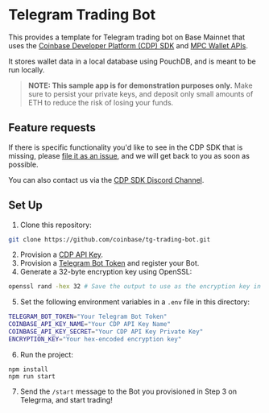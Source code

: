 # Telegram Trading Bot

This provides a template for Telegram trading bot on Base Mainnet that uses the
[Coinbase Developer Platform (CDP) SDK](https://docs.cdp.coinbase.com/cdp-sdk/docs/welcome)
and [MPC Wallet APIs](https://docs.cdp.coinbase.com/mpc-wallet/docs/welcome).

It stores wallet data in a local database using PouchDB, and is meant to be run locally.

> **NOTE: This sample app is for demonstration purposes only.** Make sure to persist your
> private keys, and deposit only small amounts of ETH to reduce the risk of losing your funds.

## Feature requests

If there is specific functionality you'd like to see in the CDP SDK that is missing,
please [file it as an issue](https://github.com/coinbase/coinbase-sdk-nodejs/issues), and we will get back to you as soon as possible.

You can also contact us via the [CDP SDK Discord Channel](https://discord.com/channels/1220414409550336183/1232677295546957919).

## Set Up

1. Clone this repository:

```bash
git clone https://github.com/coinbase/tg-trading-bot.git
```

2. Provision a [CDP API Key](https://docs.cdp.coinbase.com/developer-platform/docs/cdp-keys).
3. Provision a [Telegram Bot Token](https://core.telegram.org/bots/tutorial) and register your Bot.
4. Generate a 32-byte encryption key using OpenSSL:

```bash
openssl rand -hex 32 # Save the output to use as the encryption key in Step 5.
```

5. Set the following environment variables in a `.env` file in this directory:

```bash
TELEGRAM_BOT_TOKEN="Your Telegram Bot Token"
COINBASE_API_KEY_NAME="Your CDP API Key Name"
COINBASE_API_KEY_SECRET="Your CDP API Key Private Key"
ENCRYPTION_KEY="Your hex-encoded encryption key"
```

6. Run the project:

```
npm install
npm run start
```

7. Send the `/start` message to the Bot you provisioned in Step 3 on Telegrma, and start trading!
